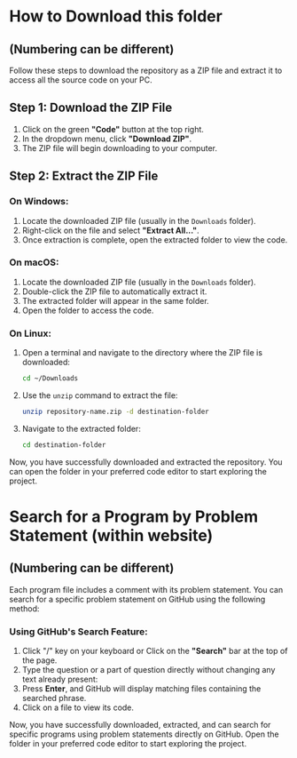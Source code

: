 
# How to Download this folder

## (Numbering can be different)

Follow these steps to download the repository as a ZIP file and extract it to access all the source code on your PC.

## Step 1: Download the ZIP File

1. Click on the green **"Code"** button at the top right.
2. In the dropdown menu, click **"Download ZIP"**.
3. The ZIP file will begin downloading to your computer.

## Step 2: Extract the ZIP File

### On Windows:
1. Locate the downloaded ZIP file (usually in the `Downloads` folder).
2. Right-click on the file and select **"Extract All..."**.
3. Once extraction is complete, open the extracted folder to view the code.

### On macOS:
1. Locate the downloaded ZIP file (usually in the `Downloads` folder).
2. Double-click the ZIP file to automatically extract it.
3. The extracted folder will appear in the same folder.
4. Open the folder to access the code.

### On Linux:
1. Open a terminal and navigate to the directory where the ZIP file is downloaded:
   ```sh
   cd ~/Downloads
   ```
2. Use the `unzip` command to extract the file:
   ```sh
   unzip repository-name.zip -d destination-folder
   ```
3. Navigate to the extracted folder:
   ```sh
   cd destination-folder
   ```

Now, you have successfully downloaded and extracted the repository. You can open the folder in your preferred code editor to start exploring the project.




# Search for a Program by Problem Statement (within website)

## (Numbering can be different)

Each program file includes a comment with its problem statement. You can search for a specific problem statement on GitHub using the following method:

### Using GitHub's Search Feature:
1. Click "/" key on your keyboard or Click on the **"Search"** bar at the top of the page.
2. Type the question or a part of question directly without changing any text already present:
3. Press **Enter**, and GitHub will display matching files containing the searched phrase.
4. Click on a file to view its code.

Now, you have successfully downloaded, extracted, and can search for specific programs using problem statements directly on GitHub. Open the folder in your preferred code editor to start exploring the project.
